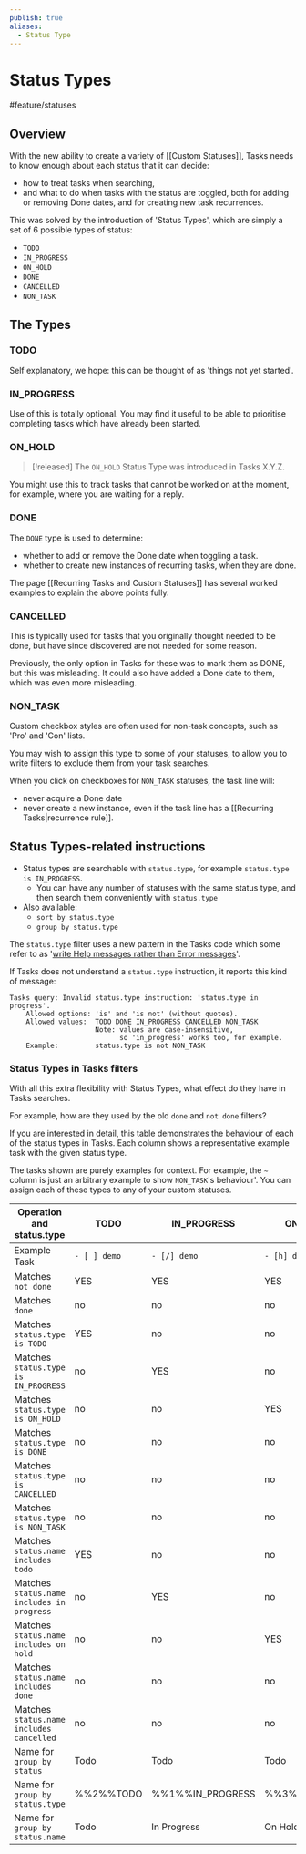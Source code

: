 ```yaml
---
publish: true
aliases:
  - Status Type
---
```


# Status Types

<span class="related-pages">#feature/statuses</span>

## Overview

With the new ability to create a variety of [[Custom Statuses]], Tasks needs to know enough about each status that it can decide:

- how to treat tasks when searching,
- and what to do when tasks with the status are toggled, both for adding or removing Done dates, and for creating new task recurrences.

This was solved by the introduction of 'Status Types', which are simply a set of 6 possible types of status:

- `TODO`
- `IN_PROGRESS`
- `ON_HOLD`
- `DONE`
- `CANCELLED`
- `NON_TASK`

## The Types

### TODO

Self explanatory, we hope: this can be thought of as 'things not yet started'.

### IN_PROGRESS

Use of this is totally optional. You may find it useful to be able to prioritise completing tasks which have already been started.

### ON_HOLD

> [!released]
> The `ON_HOLD` Status Type was introduced in Tasks X.Y.Z.

You might use this to track tasks that cannot be worked on at the moment, for example, where you are waiting for a reply.

### DONE

The `DONE` type is used to determine:

- whether to add or remove the Done date when toggling a task.
- whether to create new instances of recurring tasks, when they are done.

The page [[Recurring Tasks and Custom Statuses]] has several worked examples to explain the above points fully.

### CANCELLED

This is typically used for tasks that you originally thought needed to be done, but have since discovered are not needed for some reason.

Previously, the only option in Tasks for these was to mark them as DONE, but this was misleading. It could also have added a Done date to them, which was even more misleading.

### NON_TASK

Custom checkbox styles are often used for non-task concepts, such as 'Pro' and 'Con' lists.

You may wish to assign this type to some of your statuses, to allow you to write filters to exclude them from your task searches.

When you click on checkboxes for `NON_TASK` statuses, the task line will:

- never acquire a Done date
- never create a new instance, even if the task line has a [[Recurring Tasks|recurrence rule]].

## Status Types-related instructions

- Status types are searchable with `status.type`, for example `status.type is IN_PROGRESS`.
  - You can have any number of statuses with the same status type, and then search them conveniently with `status.type`
- Also available:
  - `sort by status.type`
  - `group by status.type`

The `status.type` filter uses a new pattern in the Tasks code which some refer to as '[write Help messages rather than Error messages](https://twitter.com/travis_simon/status/1069074730211135488)'.

If Tasks does not understand a `status.type` instruction, it reports this kind of message:

```text
Tasks query: Invalid status.type instruction: 'status.type in progress'.
    Allowed options: 'is' and 'is not' (without quotes).
    Allowed values:  TODO DONE IN_PROGRESS CANCELLED NON_TASK
                     Note: values are case-insensitive,
                           so 'in_progress' works too, for example.
    Example:         status.type is not NON_TASK
```

### Status Types in Tasks filters

With all this extra flexibility with Status Types, what effect do they have in Tasks searches.

For example, how are they used by the old `done` and `not done` filters?

If you are interested in detail, this table demonstrates the behaviour of each of the status types in Tasks.
Each column shows a representative example task with the given status type.

The tasks shown are purely examples for context. For example, the `~` column is just an arbitrary example to show `NON_TASK`'s behaviour'. You can assign each of these types to any of your custom statuses.

<!-- placeholder to force blank line before included text --><!-- include: DocsSamplesForStatuses.test.Status_Transitions_status-types.approved.md -->

| Operation and status.type | TODO | IN_PROGRESS | ON_HOLD | DONE | CANCELLED | NON_TASK |
| ----- | ----- | ----- | ----- | ----- | ----- | ----- |
| Example Task | `- [ ] demo` | `- [/] demo` | `- [h] demo` | `- [x] demo` | `- [-] demo` | `- [~] demo` |
| Matches `not done` | YES | YES | YES | no | no | no |
| Matches `done` | no | no | no | YES | YES | YES |
| Matches `status.type is TODO` | YES | no | no | no | no | no |
| Matches `status.type is IN_PROGRESS` | no | YES | no | no | no | no |
| Matches `status.type is ON_HOLD` | no | no | YES | no | no | no |
| Matches `status.type is DONE` | no | no | no | YES | no | no |
| Matches `status.type is CANCELLED` | no | no | no | no | YES | no |
| Matches `status.type is NON_TASK` | no | no | no | no | no | YES |
| Matches `status.name includes todo` | YES | no | no | no | no | no |
| Matches `status.name includes in progress` | no | YES | no | no | no | no |
| Matches `status.name includes on hold` | no | no | YES | no | no | no |
| Matches `status.name includes done` | no | no | no | YES | no | no |
| Matches `status.name includes cancelled` | no | no | no | no | YES | no |
| Name for `group by status` | Todo | Todo | Todo | Done | Done | Done |
| Name for `group by status.type` | %%2%%TODO | %%1%%IN_PROGRESS | %%3%%ON_HOLD | %%4%%DONE | %%5%%CANCELLED | %%6%%NON_TASK |
| Name for `group by status.name` | Todo | In Progress | On Hold | Done | Cancelled | My custom status |

<!-- placeholder to force blank line after included text --><!-- endInclude -->
